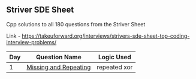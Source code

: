 ## Striver SDE Sheet

Cpp solutions to all 180 questions from the Striver Sheet

Link - https://takeuforward.org/interviews/strivers-sde-sheet-top-coding-interview-problems/

Day | Question Name | Logic Used 
------|---------------|------------|
1 | [Missing and Repeating](https://github.com/vineethm1627/SDE_Sheet_Striver/blob/main/Day-01_Arrays/missing_repeating.cpp) | repeated xor

